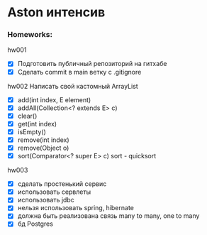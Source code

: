 # Aston интенсив

### Homeworks:
hw001
- [x] Подготовить публичный репозиторий на гитхабе
- [x] Сделать commit в main ветку с .gitignore
 
hw002 Написать свой кастомный ArrayList

- [x] add(int index, E element)
- [x] addAll(Collection<? extends E> c)
- [x] clear()
- [x] get(int index)
- [x] isEmpty()
- [x] remove(int index)
- [x] remove(Object o)
- [x] sort(Comparator<? super E> c) sort - quicksort

hw003
- [x] сделать простенький сервис
- [x] использовать сервлеты
- [x] использовать jdbc
- [x] нельзя использовать spring, hibernate
- [x] должна быть реализована связь many to many, one to many
- [x] бд Postgres
